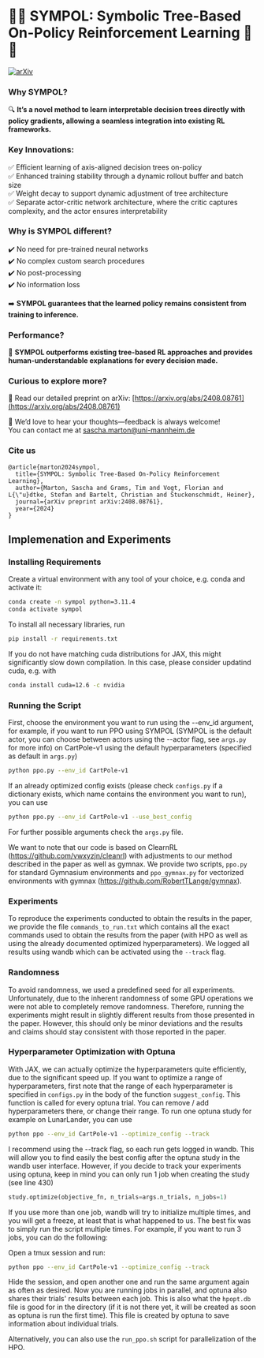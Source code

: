 # 🤖🌳 SYMPOL: Symbolic Tree-Based On-Policy Reinforcement Learning 🌳🤖

[![arXiv](https://img.shields.io/badge/arXiv-2408.08761-b31b1b.svg)](https://arxiv.org/abs/2408.08761)

### Why SYMPOL?
🔍 **It’s a novel method to learn interpretable decision trees directly with policy gradients, allowing a seamless integration into existing RL frameworks.**

### Key Innovations:
✅ Efficient learning of axis-aligned decision trees on-policy  
✅ Enhanced training stability through a dynamic rollout buffer and batch size  
✅ Weight decay to support dynamic adjustment of tree architecture  
✅ Separate actor-critic network architecture, where the critic captures complexity, and the actor ensures interpretability  

### Why is SYMPOL different?
✔️ No need for pre-trained neural networks  
✔️ No complex custom search procedures  
✔️ No post-processing  
✔️ No information loss  

➡️ **SYMPOL guarantees that the learned policy remains consistent from training to inference.**

### Performance? 
🚀 **SYMPOL outperforms existing tree-based RL approaches and provides human-understandable explanations for every decision made.**

### Curious to explore more? 
📝 Read our detailed preprint on arXiv: [https://arxiv.org/abs/2408.08761](https://arxiv.org/abs/2408.08761)

💬 We’d love to hear your thoughts—feedback is always welcome!  
You can contact me at [sascha.marton@uni-mannheim.de](mailto:sascha.marton@uni-mannheim.de)

### Cite us
```
@article{marton2024sympol,
  title={SYMPOL: Symbolic Tree-Based On-Policy Reinforcement Learning},
  author={Marton, Sascha and Grams, Tim and Vogt, Florian and L{\"u}dtke, Stefan and Bartelt, Christian and Stuckenschmidt, Heiner},
  journal={arXiv preprint arXiv:2408.08761},
  year={2024}
}
```

## Implemenation and Experiments

### Installing Requirements

Create a virtual environment with any tool of your choice, e.g. conda and activate it:

```bash
conda create -n sympol python=3.11.4
conda activate sympol
```

To install all necessary libraries, run

```bash
pip install -r requirements.txt
```

If you do not have matching cuda distributions for JAX, this might significantly slow down compilation. In this case, please consider updatind cuda, e.g. with

```bash
conda install cuda=12.6 -c nvidia
```
 

### Running the Script

First, choose the environment you want to run using the --env_id argument, for example, if you want to run PPO using SYMPOL (SYMPOL is the default actor, you can choose between actors using the --actor flag, see `args.py` for more info) on CartPole-v1 using the default hyperparameters (specified as default in `args.py`)

```bash
python ppo.py --env_id CartPole-v1
```

If an already optimized config exists (please check `configs.py` if a dictionary exists, which name contains the environment you want to run), you can use

```bash
python ppo.py --env_id CartPole-v1 --use_best_config
```

For further possible arguments check the `args.py` file.

We want to note that our code is based on ClearnRL (https://github.com/vwxyzjn/cleanrl) with adjustments to our method described in the paper as well as gymnax. We provide two scripts, `ppo.py` for standard Gymnasium environments and `ppo_gymnax.py` for vectorized environments with gymnax (https://github.com/RobertTLange/gymnax).


### Experiments
To reproduce the experiments conducted to obtain the results in the paper, we provide the file `commands_to_run.txt` which contains all the exact commands used to obtain the results from the paper (with HPO as well as using the already documented optimized hyperparameters). We logged all results using wandb which can be activated using the `--track` flag.


### Randomness

To avoid randomness, we used a predefined seed for all experiments. Unfortunately, due to the inherent randomness of some GPU operations we were not able to completely remove randomness. Therefore, running the experiments might result in slightly different results from those presented in the paper. However, this should only be minor deviations and the results and claims should stay consistent with those reported in the paper.

### Hyperparameter Optimization with Optuna

With JAX, we can actually optimize the hyperparameters quite efficiently, due to the significant speed up.
If you want to optimize a range of hyperparameters, first note that the range of each hyperparameter is specified in `configs.py` in the body of the function `suggest_config`. This function is called for every optuna trial. You can remove / add hyperparameters there, or change their range. To run one optuna study for example on LunarLander, you can use

```bash
python ppo --env_id CartPole-v1 --optimize_config --track
```

I recommend using the --track flag, so each run gets logged in wandb. This will allow you to find easily the best config after the optuna study in the wandb user interface. 
However, if you decide to track your experiments using optuna, keep in mind you can only run 1 job when creating the study (see line 430)

```python
study.optimize(objective_fn, n_trials=args.n_trials, n_jobs=1)
```

If you use more than one job, wandb will try to initialize multiple times, and you will get a freeze, at least that is what happened to us. The best fix was to simply run the script multiple times. For example, if you want to run 3 jobs, you can do the following:

Open a tmux session and run:

```bash
python ppo --env_id CartPole-v1 --optimize_config --track
```

Hide the session, and open another one and run the same argument again as often as desired.
Now you are running jobs in parallel, and optuna also shares their trials' results between each job. This is also what the `hpopt.db` file is good for in the directory (if it is not there yet, it will be created as soon as optuna is run the first time). This file is created by optuna to save information about individual trials.

Alternatively, you can also use the `run_ppo.sh` script for parallelization of the HPO.

